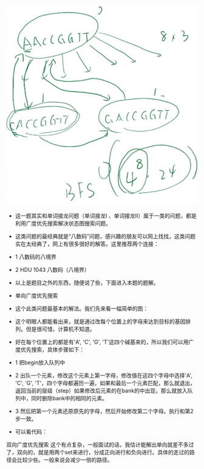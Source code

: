 

![20210708052046](https://raw.githubusercontent.com/corykingsf/hack-system-design-pixel/main/pictures/20210708052046.png)



- 这一题其实和单词接龙问题（单词接龙Ⅰ 、单词接龙Ⅱ）属于一类的问题，都是利用广度优先搜索解决状态图搜索问题。
- 这类问题的最经典就是“八数码”问题，感兴趣的朋友可以网上找找，这类问题实在太经典了，网上有很多很好的解答。这里推荐两个连接：
- 1 八数码的八境界
- 2 HDU 1043 八数码（八境界）
- 以上是题目之外的东西，随便说了些，下面进入本题的题解。

- 单向广度优先搜索
- 这个此类问题最基本的解法。我们先来看一幅简单的图：

- 这个明眼人都能看出来，就是通过改每个位置上的字母来达到目标的基因排列。但是很可惜，计算机不知道。
- 好在每个位置上的都是有'A', 'C', 'G', 'T'这四个碱基来的，所以我们可以用广度优先搜索，具体步骤如下：
- 1 把begin放入队列中
- 2 出队一个元素，修改这个元素上第一字母，修改值在这四个字母中选择'A', 'C', 'G', 'T'，四个字母都遍历一遍，如果和最后一个元素匹配，那么就退出，返回当前的层级（step）如果修改后元素的在bank的中出现，那么就放入队列中，同时删除bank中的相同的元素。
- 3 然后把第一个元素还原原先的字母，然后开始修改第二个字母。执行和第2步一致。
- 可以看代码：



双向广度优先搜索
这个有点复杂，一般面试的话，我估计能解出单向就差不多过了，双向的，就是用两个set来进行，分成正向进行和负向进行。具体的走过的路径会比较少些。一般来说会减少一倍的路径。

